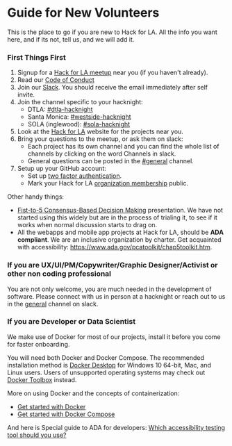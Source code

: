 # Guide for New Volunteers
This is the place to go if you are new to Hack for LA.  All the info you want here, and if its not, tell us, and we will add it.


### First Things First
1. Signup for a [Hack for LA meetup](https://www.meetup.com/hackforla/events) near you (if you haven't already). 
2. Read our [Code of Conduct](https://www.hackforla.org/conduct)
3. Join our [Slack](https://www.hackforla.org/slack/).  You should receive the email immediately after self invite.
4. Join the channel specific to your hacknight:
   - DTLA: [#dtla-hacknight](https://hackforla.slack.com/archives/C7X7A449Y)
   - Santa Monica: [#westside-hacknight](https://hackforla.slack.com/archives/CJTKYEHCZ)
   - SOLA (inglewood): [#sola-hacknight](https://hackforla.slack.com/archives/CJTKYEHCZ)
5. Look at the [Hack for LA](https://www.hackforla.org/) website for the projects near you.
6. Bring your questions to the meetup, or ask them on slack:  
   - Each project has its own channel and you can find the whole list of channels by clicking on the word Channels in slack.
   - General questions can be posted in the [#general](https://hackforla.slack.com/archives/C04502L0P) channel.
7. Setup up your GitHub account:
   - Set up [two factor authentication](https://www.github.com/hackforla/governance#20_).
   - Mark your Hack for LA [organization membership](https://help.github.com/en/articles/publicizing-or-hiding-organization-membership#changing-the-visibility-of-your-organization-membership) public.
   
Other handy things:
* [Fist-to-5 Consensus-Based Decision Making](https://docs.google.com/presentation/d/1vvjuKVqtvqt4EcuC3_cS4c3Yvm5ZUa1O5fIBR4iKjUg/edit?usp=sharing) presentation.  We have not started using this widely but are in the process of trialing it, to see if it works when normal discussion starts to drag on.
* All the webapps and mobile app projects at Hack for LA, should be **ADA compliant**.  We are an inclusive organization by charter.  Get acquainted with accessibility: https://www.ada.gov/pcatoolkit/chap5toolkit.htm. 

### If you are UX/UI/PM/Copywriter/Graphic Designer/Activist or other non coding professional

You are not only welcome, you are much needed in the development of software. Please connect with us in person at a hacknight or reach out to us in the [general](https://hackforla.slack.com/archives/C04502L0P) channel on slack.


### If you are Developer or Data Scientist

We make use of Docker for most of our projects, install it before you come for faster onboarding.  

You will need both Docker and Docker Compose.
The recommended installation method is [Docker Desktop](https://docs.docker.com/install/#supported-platforms) for Windows 10 64-bit,
Mac, and Linux users. Users of unsupported operating systems may check out [Docker Toolbox](https://docs.docker.com/toolbox/overview/) instead.

More on using Docker and the concepts of containerization:

* [Get started with Docker](https://docs.docker.com/get-started/)
* [Get started with Docker Compose](https://docs.docker.com/compose/gettingstarted/)

And here is Special guide to ADA for developers: [Which accessibility testing tool should you use?](https://github.com/hackforla/getting-started/blob/master/ADA-guide.md)

